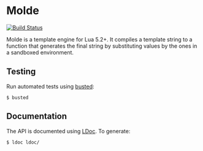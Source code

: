 Molde
=====
[![Build Status](https://travis-ci.org/gilzoide/molde.svg?branch=master)](https://travis-ci.org/gilzoide/molde)

Molde is a template engine for Lua 5.2+. It compiles a template string to a
function that generates the final string by substituting values by the ones in
a sandboxed environment.


Testing
-------
Run automated tests using [busted](http://olivinelabs.com/busted/):

	$ busted


Documentation
-------------
The API is documented using [LDoc](https://github.com/stevedonovan/LDoc).
To generate:

	$ ldoc ldoc/
